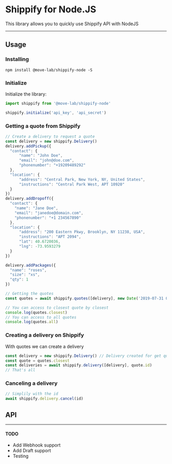 Shippify for Node.JS
===
This library allows you to quickly use Shippify API with NodeJS

---
## Usage
### Installing
`npm install @move-lab/shippify-node -S`

### Initialize
Initialize the library:
```javascript
import shippify from '@move-lab/shippify-node'

shippify.initialize('api_key', 'api_secret')
```

### Getting a quote from Shippify
```javascript
// Create a delivery to request a quote
const delivery = new shippify.Delivery()
delivery.addPickup({
  "contact": {
      "name": "John Doe",
      "email": "john@doe.com",
      "phonenumber": "+19209489292"
  },
  "location": {
      "address": "Central Park, New York, NY, United States",
      "instructions": "Central Park West, APT 10920"
  }
})
delivery.addDropoff({
  "contact": {
    "name": "Jane Doe",
    "email": "janedoe@domain.com",
    "phonenumber": "+1 234567890"
  },
  "location": {
      "address": "200 Eastern Pkwy, Brooklyn, NY 11238, USA",
      "instructions": "APT 2094",
      "lat": 40.6720036,
      "lng": -73.9593279
  }
})

delivery.addPackages({
  "name": "roses",
  "size": "xs",
  "qty": 1
})

// Getting the quotes
const quotes = await shippify.quotes([delivery], new Date('2019-07-31 09:00:00'))

// You can access to closest quote by closest
console.log(quotes.closest)
// You can access to all quotes
console.log(quotes.all)
```

### Creating a delivery on Shippify
With quotes we can create a delivery
```javascript
const delivery = new shippify.Delivery() // Delivery created for get quotes
const quote = quotes.closest
const deliveries = await shippify.delivery([delivery], quote.id)
// That's all
```

### Canceling a delivery
```javascript
// Simplily with the id
await shippify.delivery.cancel(id)
```
## API

---
#### TODO
* Add Webhook support
* Add Draft support
* Testing
